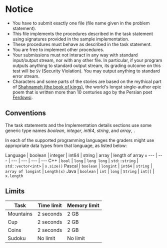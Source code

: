# Notice

* You have to submit exactly one file (file name given in the problem statement).
* This file implements the procedures described in the task statement using signatures provided in the sample implementation.
* These procedures must behave as described in the task statement.
* You are free to implement other procedures.
* Your submissions must not interact in any way with standard input/output stream, nor with any other file. In particular, if your program outputs anything to standard output stream, its grading outcome on this test will be `SV` (Security Violation). You may output anything to standard error stream.
* Characters and some parts of the stories are based on the mythical part of [Shahnameh (the book of kings)](http://en.wikipedia.org/wiki/Shahnameh), the world's longst single-author epic poem that is written more than 10 centuries ago by the Persian poet [Ferdowsi](http://en.wikipedia.org/wiki/Ferdowsi).

## Conventions
The task statements and the Implementation details sections use some generic type names  *boolean*, *integer*, *int64*, *string*, and *array*, .

In each of the supported programming languages the graders might use appropriate data types from that language, as listed below:

Language | boolean | integer | int64 | string | array | length of array `x`
--- | --- | --- | --- | --- | ---
C++ |  `bool` | `long` | `long long` | `std::string` | `std::vector<int>` | `x.size()`
Pascal | `boolean` | `longint` |  `int64` |  `string` | `array of longint` | `Length(x)`
Java | `boolean` | `int` | `long` | `String` | `int[]` | `x.length`

## Limits

Task | Time limit | Memory limit
--- | --- | ---
Mountains | 2 seconds | 2 GB
Cup | 2 seconds | 2 GB
Coins | 2 seconds | 2 GB
Sudoku | No limit | No limit